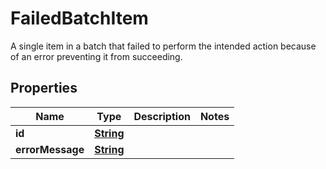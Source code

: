 

# FailedBatchItem

 A single item in a batch that failed to perform the intended action because of an error preventing it from succeeding. 

## Properties

| Name | Type | Description | Notes |
|------------ | ------------- | ------------- | -------------|
|**id** | [**String**](String.md) |  |  |
|**errorMessage** | [**String**](String.md) |  |  |



